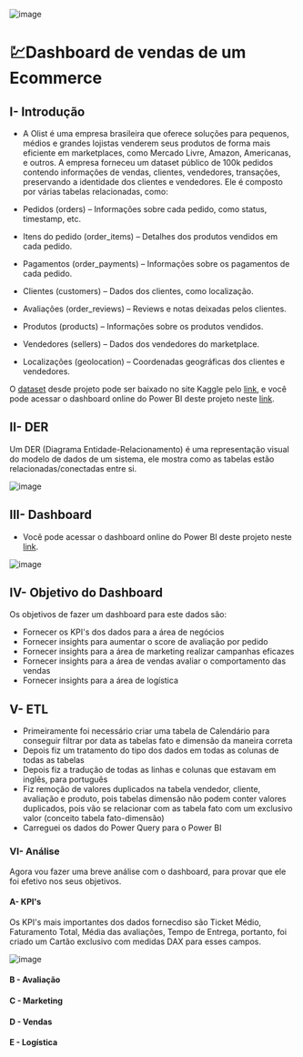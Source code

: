 ![image](https://github.com/user-attachments/assets/34c03178-fe24-4300-95f8-7df6fcf75b4c)



# 💹Dashboard de vendas de um Ecommerce

## I- Introdução
- A Olist é uma empresa brasileira que oferece soluções para pequenos, médios e grandes lojistas venderem seus produtos de forma mais eficiente em marketplaces, como Mercado Livre, Amazon, Americanas, e outros. A empresa forneceu um dataset público de 100k pedidos contendo informações de vendas, clientes, vendedores, transações, preservando a identidade dos clientes e vendedores. Ele é composto por várias tabelas relacionadas, como:

- Pedidos (orders) – Informações sobre cada pedido, como status, timestamp, etc.
- Itens do pedido (order_items) – Detalhes dos produtos vendidos em cada pedido.
- Pagamentos (order_payments) – Informações sobre os pagamentos de cada pedido.
- Clientes (customers) – Dados dos clientes, como localização.
- Avaliações (order_reviews) – Reviews e notas deixadas pelos clientes.
- Produtos (products) – Informações sobre os produtos vendidos.
- Vendedores (sellers) – Dados dos vendedores do marketplace.
- Localizações (geolocation) – Coordenadas geográficas dos clientes e vendedores.

O [dataset](https://www.kaggle.com/datasets/olistbr/brazilian-ecommerce) desde projeto pode ser baixado no site Kaggle pelo [link](https://www.kaggle.com/datasets/olistbr/brazilian-ecommerce), e você pode acessar o dashboard online do Power BI deste projeto neste [link](https://app.powerbi.com/view?r=eyJrIjoiZGY0YTAzMzctZmVhYi00NDFkLTkzYWYtMTgwZDcxMzE2ZGM3IiwidCI6IjRmZDUyYzZkLTcwMDctNDc1NS04NWZhLTI1Zjg2ZTcxYWVjNyJ9).

## II- DER
Um DER (Diagrama Entidade-Relacionamento) é uma representação visual do modelo de dados de um sistema, ele mostra como as tabelas estão relacionadas/conectadas entre si.

![image](https://github.com/user-attachments/assets/4bbce40f-b0fe-42d0-8042-ec01f4fd0b04)



## III- Dashboard
- Você pode acessar o dashboard online do Power BI deste projeto neste [link](https://app.powerbi.com/view?r=eyJrIjoiZGY0YTAzMzctZmVhYi00NDFkLTkzYWYtMTgwZDcxMzE2ZGM3IiwidCI6IjRmZDUyYzZkLTcwMDctNDc1NS04NWZhLTI1Zjg2ZTcxYWVjNyJ9).

![image](https://github.com/user-attachments/assets/6f23cb4d-740b-4398-945f-4ac472a6bf4e)






## IV- Objetivo do Dashboard
Os objetivos de fazer um dashboard para este dados são:
- Fornecer os KPI's dos dados para a área de negócios
- Fornecer insights para aumentar o score de avaliação por pedido
- Fornecer insights para a área de marketing realizar campanhas eficazes
- Fornecer insights para a área de vendas avaliar o comportamento das vendas
- Fornecer insights para a área de logística



## V- ETL

- Primeiramente foi necessário criar uma tabela de Calendário para conseguir filtrar por data as tabelas fato e dimensão da maneira correta
- Depois fiz um tratamento do tipo dos dados em todas as colunas de todas as tabelas
- Depois fiz a tradução de todas as linhas e colunas que estavam em inglês, para português
- Fiz remoção de valores duplicados na tabela vendedor, cliente, avaliação e produto, pois tabelas dimensão não podem conter valores duplicados, pois vão se relacionar com as tabela fato com um exclusivo valor (conceito tabela fato-dimensão)
- Carreguei os dados do Power Query para o Power BI


### VI- Análise

Agora vou fazer uma breve análise com o dashboard, para provar que ele foi efetivo nos seus objetivos.

#### A- KPI's

Os KPI's mais importantes dos dados fornecdiso são Ticket Médio, Faturamento Total, Média das avaliações, Tempo de Entrega, portanto, foi criado um Cartão exclusivo com medidas DAX para esses campos.

![image](https://github.com/user-attachments/assets/daf3272f-0deb-4abe-b884-97d5d54f5d63)

#### B - Avaliação

#### C - Marketing


#### D - Vendas


#### E - Logística





